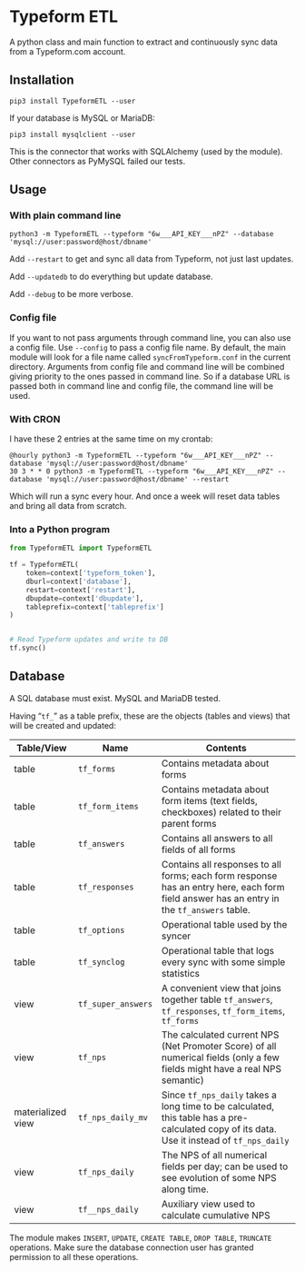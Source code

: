 # Typeform ETL

A python class and main function to extract and continuously sync data from a Typeform.com account.

## Installation

```shell
pip3 install TypeformETL --user
```

If your database is MySQL or MariaDB:

```shell
pip3 install mysqlclient --user
```

This is the connector that works with SQLAlchemy (used by the module). Other connectors as PyMySQL failed our tests.

## Usage

### With plain command line

```shell
python3 -m TypeformETL --typeform "6w___API_KEY___nPZ" --database 'mysql://user:password@host/dbname'
```

Add `--restart` to get and sync all data from Typeform, not just last updates.

Add `--updatedb` to do everything but update database.

Add `--debug` to be more verbose.

### Config file

If you want to not pass arguments through command line, you can also use a config file.
Use `--config` to pass a config file name. By default, the main module will look for a file name called `syncFromTypeform.conf` in the current directory.
Arguments from config file and command line will be combined giving priority to the ones passed in command line.
So if a database URL is passed both in command line and config file, the command line will be used.

### With CRON

I have these 2 entries at the same time on my crontab:

```shell
@hourly python3 -m TypeformETL --typeform "6w___API_KEY___nPZ" --database 'mysql://user:password@host/dbname'
30 3 * * 0 python3 -m TypeformETL --typeform "6w___API_KEY___nPZ" --database 'mysql://user:password@host/dbname' --restart
```

Which will run a sync every hour. And once a week will reset data tables and bring all data from scratch.

### Into a Python program

```python
from TypeformETL import TypeformETL

tf = TypeformETL(
	token=context['typeform_token'],
	dburl=context['database'],
	restart=context['restart'],
	dbupdate=context['dbupdate'],
	tableprefix=context['tableprefix']
)


# Read Typeform updates and write to DB
tf.sync()
```

## Database
A SQL database must exist. MySQL and MariaDB tested.

Having “`tf_`” as a table prefix, these are the objects (tables and views) that will be created and updated:

| Table/View        | Name             | Contents                                                                                                                                  |
|-------------------|------------------|-------------------------------------------------------------------------------------------------------------------------------------------|
| table             | `tf_forms`         | Contains metadata about forms                                                                                                             |
| table             | `tf_form_items`    | Contains metadata about form items (text fields, checkboxes) related to their parent forms                                                |
| table             | `tf_answers`       | Contains all answers to all fields of all forms                                                                                           |
| table             | `tf_responses`     | Contains all responses to all forms; each form response has an entry here, each form field answer has an entry in the `tf_answers` table. |
| table             | `tf_options`       | Operational table used by the syncer                                                                                                      |
| table             | `tf_synclog`       | Operational table that logs every sync with some simple statistics                                                                        |
| view              | `tf_super_answers` | A convenient view that joins together table `tf_answers`, `tf_responses`, `tf_form_items`, `tf_forms`                                     |
| view              | `tf_nps`           | The calculated current NPS (Net Promoter Score) of all numerical fields (only a few fields might have a real NPS semantic)                |
| materialized view | `tf_nps_daily_mv`  | Since `tf_nps_daily` takes a long time to be calculated, this table has a pre-calculated copy of its data. Use it instead of `tf_nps_daily`    |
| view              | `tf_nps_daily`     | The NPS of all numerical fields per day; can be used to see evolution of some NPS along time.                                             |
| view              | `tf__nps_daily`    | Auxiliary view used to calculate cumulative NPS                                                                                           |

The module makes `INSERT`, `UPDATE`, `CREATE TABLE`, `DROP TABLE`, `TRUNCATE` operations. Make sure the database connection user has granted permission to all these operations.